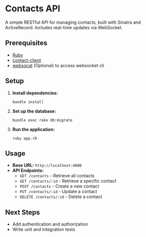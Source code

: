 # Contacts API

A simple RESTful API for managing contacts, built with Sinatra and ActiveRecord.
Includes real-time updates via WebSocket.

## Prerequisites

- [Ruby](https://formulae.brew.sh/formula/ruby) 
- [contact-client](https://github.com/artashio/contacts-client)
- [websocat](https://formulae.brew.sh/formula/websocat) (Optional) to access websocket cli

## Setup

1. **Install dependencies:**
   ```
   bundle install
   ```
2. **Set up the database:**
   ```
   bundle exec rake db:migrate
   ```
3. **Run the application:**
   ```
   ruby app.rb
   ```

## Usage

- **Base URL:** `http://localhost:4000`
- **API Endpoints:**
  - `GET /contacts` - Retrieve all contacts
  - `GET /contacts/:id` - Retrieve a specific contact
  - `POST /contacts` - Create a new contact
  - `PUT /contacts/:id` - Update a contact
  - `DELETE /contacts/:id` - Delete a contact

## Next Steps

- Add authentication and authorization
- Write unit and integration tests
